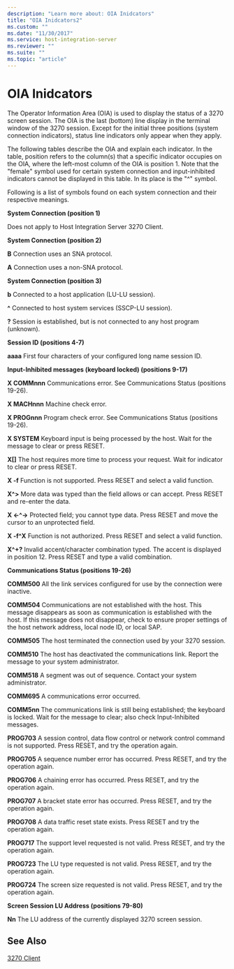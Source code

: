 ```yaml
---
description: "Learn more about: OIA Inidcators"
title: "OIA Inidcators2"
ms.custom: ""
ms.date: "11/30/2017"
ms.service: host-integration-server
ms.reviewer: ""
ms.suite: ""
ms.topic: "article"
---
```

# OIA Inidcators
The Operator Information Area (OIA) is used to display the status of a 3270 screen session. The OIA is the last (bottom) line display in the terminal window of the 3270 session. Except for the initial three positions (system connection indicators), status line indicators only appear when they apply.  
  
 The following tables describe the OIA and explain each indicator. In the table, position refers to the column(s) that a specific indicator occupies on the OIA, where the left-most column of the OIA is position 1. Note that the "female" symbol used for certain system connection and input-inhibited indicators cannot be displayed in this table. In its place is the "^" symbol.  
  
 Following is a list of symbols found on each system connection and their respective meanings.  
  
 **System Connection (position 1)**  
  
 Does not apply to Host Integration Server 3270 Client.  
  
 **System Connection (position 2)**  
  
 **B** Connection uses an SNA protocol.  
  
 **A** Connection uses a non-SNA protocol.  
  
 **System Connection (position 3)**  
  
 **b** Connected to a host application (LU-LU session).  
  
 **^** Connected to host system services (SSCP-LU session).  
  
 **?** Session is established, but is not connected to any host program (unknown).  
  
 **Session ID (positions 4-7)**  
  
 **aaaa** First four characters of your configured long name session ID.  
  
 **Input-Inhibited messages (keyboard locked) (positions 9-17)**  
  
 **X COMMnnn** Communications error. See Communications Status (positions 19-26).  
  
 **X MACHnnn** Machine check error.  
  
 **X PROGnnn** Program check error. See Communications Status (positions 19-26).  
  
 **X SYSTEM** Keyboard input is being processed by the host. Wait for the message to clear or press RESET.  
  
 **X[]** The host requires more time to process your request. Wait for indicator to clear or press RESET.  
  
 **X -f** Function is not supported. Press RESET and select a valid function.  
  
 **X^>** More data was typed than the field allows or can accept. Press RESET and re-enter the data.  
  
 **X \<-^->** Protected field; you cannot type data. Press RESET and move the cursor to an unprotected field.  
  
 **X -f^X** Function is not authorized. Press RESET and select a valid function.  
  
 **X^+?** Invalid accent/character combination typed. The accent is displayed in position 12. Press RESET and type a valid combination.  
  
 **Communications Status (positions 19-26)**  
  
 **COMM500** All the link services configured for use by the connection were inactive.  
  
 **COMM504** Communications are not established with the host. This message disappears as soon as communication is established with the host. If this message does not disappear, check to ensure proper settings of the host network address, local node ID, or local SAP.  
  
 **COMM505** The host terminated the connection used by your 3270 session.  
  
 **COMM510** The host has deactivated the communications link. Report the message to your system administrator.  
  
 **COMM518** A segment was out of sequence. Contact your system administrator.  
  
 **COMM695** A communications error occurred.  
  
 **COMM5nn** The communications link is still being established; the keyboard is locked. Wait for the message to clear; also check Input-Inhibited messages.  
  
 **PROG703** A session control, data flow control or network control command is not supported. Press RESET, and try the operation again.  
  
 **PROG705** A sequence number error has occurred. Press RESET, and try the operation again.  
  
 **PROG706** A chaining error has occurred. Press RESET, and try the operation again.  
  
 **PROG707** A bracket state error has occurred. Press RESET, and try the operation again.  
  
 **PROG708** A data traffic reset state exists. Press RESET and try the operation again.  
  
 **PROG717** The support level requested is not valid. Press RESET, and try the operation again.  
  
 **PROG723** The LU type requested is not valid. Press RESET, and try the operation again.  
  
 **PROG724** The screen size requested is not valid. Press RESET, and try the operation again.  
  
 **Screen Session LU Address (positions 79-80)**  
  
 **Nn** The LU address of the currently displayed 3270 screen session.  
  
## See Also  
 [3270 Client](../core/3270-client2.md)
